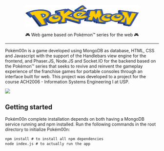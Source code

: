 <br />
<p align="center">
  <img src="/src/assets/imgs/logo.png" width="372" height="70" /><br />
</p>
<p align="center">
  🎮 Web game based on Pokémon™ series for the web 🎮
</p>

---

Pokém00n is a game developed using MongoDB as database, HTML, CSS and Javascript with the support of the Handlebars view engine for the frontend, and Phaser.JS, Node.JS and Socket.IO for the backend based on the Pokémon™ series that seeks to revive and reinvent the gameplay experience of the franchise games for portable consoles through an interface built for web. This project was developed to a project for the course ACH2006 - Information Systems Engineering I at USP.

![](game.gif)


## Getting started
Pokém00n complete installation depends on both having a MongoDB service running and npm installed. Run the following commands in the root directory to initialize Pokém00n:

```
npm install # to install all npm dependencies
node index.js # to actually run the app
```